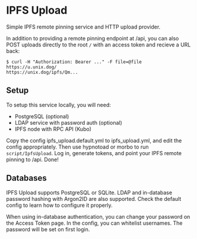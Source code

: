 # IPFS Upload
Simple IPFS remote pinning service and
HTTP upload provider.

In addition to providing a remote pinning endpoint
at /api, you can also POST uploads directly to the
root `/` with an access token and recieve a URL back:
```shell
$ curl -H "Authorization: Bearer ..." -F file=@file https://u.unix.dog/
https://unix.dog/ipfs/Qm...
```

## Setup
To setup this service locally, you will need:
- PostgreSQL (optional)
- LDAP service with password auth (optional)
- IPFS node with RPC API (Kubo)

Copy the config ipfs_upload.default.yml to
ipfs_upload.yml, and edit the config appropriately.
Then use hypnotoad or morbo to run `script/IpfsUpload`.
Log in, generate tokens, and point your IPFS remote pinning
to /api. Done!

## Databases
IPFS Upload supports PostgreSQL or SQLite. LDAP and in-database
password hashing with Argon2ID are also supported. Check the default
config to learn how to configure it properly.

When using in-database authentication, you can change your password
on the Access Token page. In the config, you can whitelist usernames.
The password will be set on first login.
